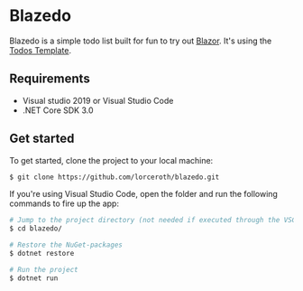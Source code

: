 # Blazedo

Blazedo is a simple todo list built for fun to try out [Blazor](https://dotnet.microsoft.com/apps/aspnet/web-apps/blazor). It's using the [Todos Template](https://github.com/lorceroth/todos-template).

## Requirements

- Visual studio 2019 or Visual Studio Code
- .NET Core SDK 3.0

## Get started

To get started, clone the project to your local machine:

```bash
$ git clone https://github.com/lorceroth/blazedo.git
```

If you're using Visual Studio Code, open the folder and run the following commands to fire up the app:

```bash
# Jump to the project directory (not needed if executed through the VSC integrated terminal)
$ cd blazedo/

# Restore the NuGet-packages
$ dotnet restore

# Run the project
$ dotnet run
```
